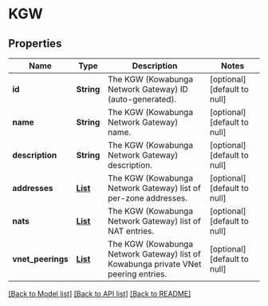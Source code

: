 # KGW
## Properties

| Name | Type | Description | Notes |
|------------ | ------------- | ------------- | -------------|
| **id** | **String** | The KGW (Kowabunga Network Gateway) ID (auto-generated). | [optional] [default to null] |
| **name** | **String** | The KGW (Kowabunga Network Gateway) name. | [optional] [default to null] |
| **description** | **String** | The KGW (Kowabunga Network Gateway) description. | [optional] [default to null] |
| **addresses** | [**List**](KGWZoneSettings.md) | The KGW (Kowabunga Network Gateway) list of per-zone addresses. | [optional] [default to null] |
| **nats** | [**List**](KGWNat.md) | The KGW (Kowabunga Network Gateway) list of NAT entries. | [optional] [default to null] |
| **vnet\_peerings** | [**List**](KGWVnetPeering.md) | The KGW (Kowabunga Network Gateway) list of Kowabunga private VNet peering entries. | [optional] [default to null] |

[[Back to Model list]](../README.md#documentation-for-models) [[Back to API list]](../README.md#documentation-for-api-endpoints) [[Back to README]](../README.md)

